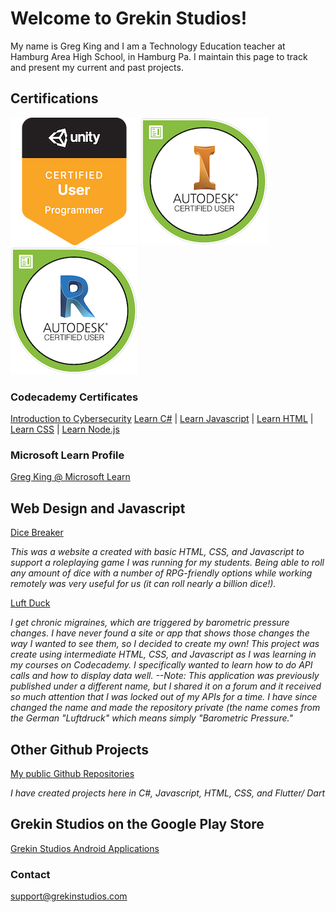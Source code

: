 # Welcome to Grekin Studios!

My name is Greg King and I am a Technology Education teacher at Hamburg Area High School, in Hamburg Pa.  I maintain this page to track and present my current and past projects.

  
## Certifications

[![unity certification badge](assets/images/unity-cert.png)](https://www.credly.com/badges/41d1b1ee-ec9a-4a15-a458-040279eacbce/public_url) [![inventor certification badge](assets/images/autodesk-inventor-cert.png)](https://www.credly.com/badges/ed67939f-59ec-4b0f-b85c-8b5e7d56de8d/public_url) [![revit certification badge](assets/images/autodesk-revit-cert.png)](https://www.credly.com/badges/92542bdf-7f27-4e50-8b9b-6a8990a8b8d2/public_url)


### Codecademy Certificates

[Introduction to Cybersecurity](https://www.codecademy.com/profiles/thegrekin/certificates/de0bd5c89521d004ce449a86b0ad3319)
[Learn C#](https://www.codecademy.com/profiles/thegrekin/certificates/65f0ff88f4fc58e0536b3b51648dff24) | [Learn Javascript](https://www.codecademy.com/profiles/thegrekin/certificates/705dcb15de0da4dd9d9fc4f3274b430e) | [Learn HTML](https://www.codecademy.com/profiles/thegrekin/certificates/9eb0741e5ebef1f9f58a53bfac67d3a7) | [Learn CSS](https://www.codecademy.com/profiles/thegrekin/certificates/9a5bb1fc45b4281af1fffec93b0aaf05) | [Learn Node.js](https://www.codecademy.com/profiles/thegrekin/certificates/240305d50b925c17868f1ac7a21a3261) 

### Microsoft Learn Profile
[Greg King @ Microsoft Learn](https://docs.microsoft.com/en-us/users/gregking-4734/)



## Web Design and Javascript

[Dice Breaker](http://www.grekinstudios.com/dice_breaker_online)

*This was a website a created with basic HTML, CSS, and Javascript to support a roleplaying game I was running for my students. Being able to roll any amount of dice with a number of RPG-friendly options while working remotely was very useful for us (it can roll nearly a billion dice!).*

[Luft Duck](https://www.grekinstudios.com/luft_duck/)

*I get chronic migraines, which are triggered by barometric pressure changes.  I have never found a site or app that shows those changes the way I wanted to see them, so I decided to create my own!  This project was create using intermediate HTML, CSS, and Javascript as I was learning in my courses on Codecademy.  I specifically wanted to learn how to do API calls and how to display data well. --Note: This application was previously published under a different name, but I shared it on a forum and it received so much attention that I was locked out of my APIs for a time. I have since changed the name and made the repository private (the name comes from the German "Luftdruck" which means simply "Barometric Pressure."*


## Other Github Projects

[My public Github Repositories](https://github.com/MrKing-dev)

*I have created projects here in C#, Javascript, HTML, CSS, and Flutter/ Dart*


## Grekin Studios on the Google Play Store

[Grekin Studios Android Applications](https://play.google.com/store/apps/dev?id=7281819562685950623)



### Contact

[support@grekinstudios.com](mailto:support@grekinstudios.com)
